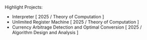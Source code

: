 Highlight Projects: 
- Interpreter [ 2025 / Theory of Computation ]
- Unlimited Register Machine [ 2025 / Theory of Computation ]
- Currency Arbitrage Detection and Optimal Conversion [ 2025 / Algorithm Design and Analysis ]

  
